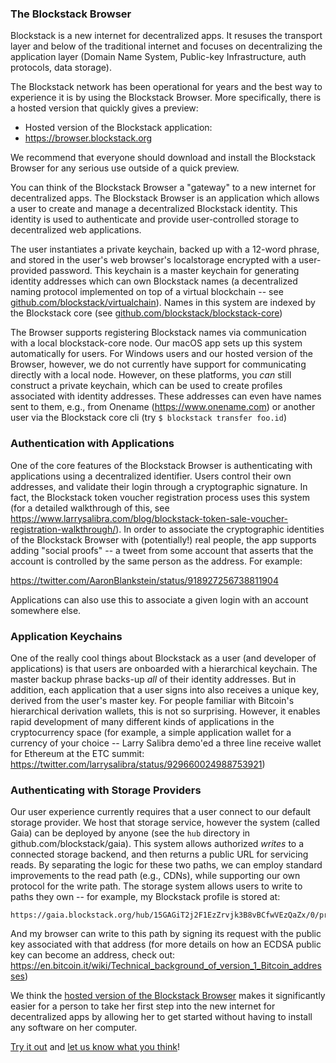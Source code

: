 ### The Blockstack Browser

Blockstack is a new internet for decentralized apps. It resuses the transport layer and below of the traditional internet and focuses on decentralizing the application layer (Domain Name System, Public-key Infrastructure, auth protocols, data storage).

The Blockstack network has been operational for years and the best way to experience it is by using the Blockstack Browser. More specifically, there is a hosted version that quickly gives a preview:

* Hosted version of the Blockstack application:
* https://browser.blockstack.org

We recommend that everyone should download and install the Blockstack Browser for any serious use outside of a quick preview.

You can think of the Blockstack Browser a "gateway" to a new internet for decentralized apps. The Blockstack Browser is an application which allows a user to create and manage a decentralized Blockstack identity. This identity is used to authenticate and provide
user-controlled storage to decentralized web applications.

The user instantiates a private keychain, backed up with a 12-word phrase, and stored in the user's web
browser's localstorage encrypted with a user-provided password. This keychain is a master keychain for
generating identity addresses which can own Blockstack names (a decentralized naming protocol implemented
on top of a virtual blockchain -- see [github.com/blockstack/virtualchain](https://github.com/blockstack/virtualchain)). Names in this system are indexed
by the Blockstack core (see [github.com/blockstack/blockstack-core](https://github.com/blockstack/blockstack-core))

The Browser supports registering Blockstack names via communication with a local blockstack-core node. Our
macOS app sets up this system automatically for users. For Windows users and our hosted version of the Browser,
however, we do not currently have support for communicating directly with a local node. However, on these
platforms, you _can_ still construct a private keychain, which can be used to create profiles associated with
identity addresses. These addresses can even have names sent to them, e.g., from Onename (https://www.onename.com)
or another user via the Blockstack core cli (try `$ blockstack transfer foo.id`)

### Authentication with Applications

One of the core features of the Blockstack Browser is authenticating with applications using a decentralized
identifier. Users control their own addresses, and validate their login through a cryptographic signature.
In fact, the Blockstack token voucher registration process uses this system (for a detailed walkthrough
of this, see https://www.larrysalibra.com/blog/blockstack-token-sale-voucher-registration-walkthrough/).
In order to associate the cryptographic identities of the Blockstack Browser with (potentially!) real
people, the app supports adding "social proofs" -- a tweet from some account that asserts that the account
is controlled by the same person as the address. For example:

https://twitter.com/AaronBlankstein/status/918927256738811904

Applications can also use this to associate a given login with an account somewhere else.

### Application Keychains

One of the really cool things about Blockstack as a user (and developer of applications) is that
users are onboarded with a hierarchical keychain. The master backup phrase backs-up _all_ of their
identity addresses. But in addition, each application that a user signs into also receives a unique
key, derived from the user's master key. For people familiar with Bitcoin's hierarchical derivation
wallets, this is not so surprising. However, it enables rapid development of many different kinds
of applications in the cryptocurrency space (for example, a simple application wallet for a currency
of your choice -- Larry Salibra demo'ed a three line receive wallet for Ethereum at the ETC summit:
https://twitter.com/larrysalibra/status/929660024988753921)

### Authenticating with Storage Providers

Our user experience currently requires that a user connect to our default storage provider. We host
that storage service, however the system (called Gaia) can be deployed by anyone (see the `hub` directory in
github.com/blockstack/gaia). This system allows authorized _writes_ to a connected storage backend, and then
returns a public URL for servicing reads. By separating the logic for these two paths, we can employ standard
improvements to the read path (e.g., CDNs), while supporting our own protocol for the write path. The storage
system allows users to write to paths they own -- for example, my Blockstack profile is stored at:

```
https://gaia.blockstack.org/hub/15GAGiT2j2F1EzZrvjk3B8vBCfwVEzQaZx/0/profile.json
```

And my browser can write to this path by signing its request with the public key associated with that
address (for more details on how an ECDSA public key can become an address, check out: https://en.bitcoin.it/wiki/Technical_background_of_version_1_Bitcoin_addresses)

We think the [hosted version of the Blockstack Browser](https://browser.blockstack.org) makes it significantly easier for a person to take her first step into the new internet for decentralized apps by allowing her to get started without having to install any software on her computer.

[Try it out](https://browser.blockstack.org) and [let us know what you think](https://twitter.com/blockstack)!
